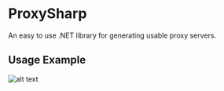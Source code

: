 # ProxySharp
An easy to use .NET library for generating usable proxy servers.
## Usage Example
![alt text](https://i.imgur.com/6sX9yXG.png)
